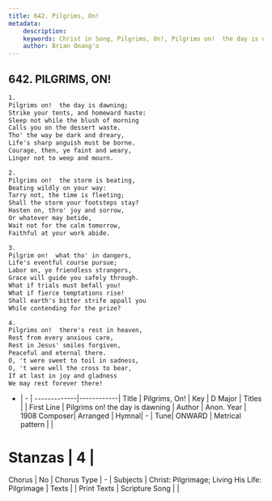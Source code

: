 ```yaml
---
title: 642. Pilgrims, On!
metadata:
    description: 
    keywords: Christ in Song, Pilgrims, On!, Pilgrims on!  the day is dawning, 
    author: Brian Onang'o
---
```



## 642. PILGRIMS, ON!

```txt
1.
Pilgrims on!  the day is dawning;
Strike your tents, and homeward haste:
Sleep not while the blush of morning
Calls you on the dessert waste.
Tho' the way be dark and dreary,
Life's sharp anguish must be borne.
Courage, then, ye faint and weary,
Linger not to weep and mourn.

2.
Pilgrims on!  the storm is beating,
Beating wildly on your way:
Tarry not, the time is fleeting;
Shall the storm your footsteps stay?
Hasten on, thro' joy and sorrow,
Or whatever may betide,
Wait not for the calm tomorrow,
Faithful at your work abide.

3.
Pilgrim on!  what tho' in dangers,
Life's eventful course pursue;
Labor on, ye friendless strangers,
Grace will guide you safely through.
What if trials must befall you!
What if fierce temptations rise!
Shall earth's bitter strife appall you
While contending for the prize?

4.
Pilgrims on!  there's rest in heaven,
Rest from every anxious care,
Rest in Jesus' smiles forgiven,
Peaceful and eternal there.
O, 't were sweet to toil in sadness,
O, 't were well the cross to bear,
If at last in joy and gladness
We may rest forever there!

```

- |   -  |
-------------|------------|
Title | Pilgrims, On! |
Key | D Major |
Titles |  |
First Line | Pilgrims on!  the day is dawning |
Author | Anon.
Year | 1908
Composer| Arranged |
Hymnal|  - |
Tune| ONWARD |
Metrical pattern | |
# Stanzas | 4 |
Chorus | No |
Chorus Type | - |
Subjects | Christ: Pilgrimage; Living His Life: Pilgrimage |
Texts |  |
Print Texts | 
Scripture Song |  |
  

